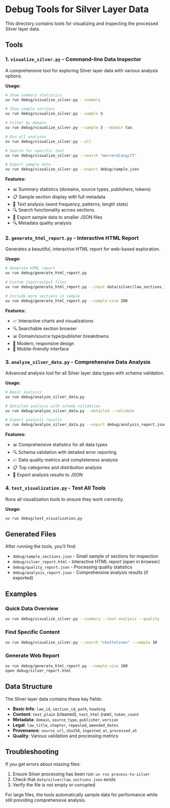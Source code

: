 # Debug Tools for Silver Layer Data

This directory contains tools for visualizing and inspecting the processed Silver layer data.

## Tools

### 1. `visualize_silver.py` - Command-line Data Inspector

A comprehensive tool for exploring Silver layer data with various analysis options.

**Usage:**
```bash
# Show summary statistics
uv run debug/visualize_silver.py --summary

# Show sample sections
uv run debug/visualize_silver.py --sample 5

# Filter by domain
uv run debug/visualize_silver.py --sample 3 --domain tax

# Run all analyses
uv run debug/visualize_silver.py --all

# Search for specific text
uv run debug/visualize_silver.py --search "merverdiavgift"

# Export sample data
uv run debug/visualize_silver.py --export debug/sample.json
```

**Features:**
- 📊 Summary statistics (domains, source types, publishers, tokens)
- 📋 Sample section display with full metadata
- 📝 Text analysis (word frequency, patterns, length stats)
- 🔍 Search functionality across sections
- 📁 Export sample data to smaller JSON files
- 🔍 Metadata quality analysis

### 2. `generate_html_report.py` - Interactive HTML Report

Generates a beautiful, interactive HTML report for web-based exploration.

**Usage:**
```bash
# Generate HTML report
uv run debug/generate_html_report.py

# Custom input/output files
uv run debug/generate_html_report.py --input data/silver/law_sections.json --output debug/report.html

# Include more sections in sample
uv run debug/generate_html_report.py --sample-size 200
```

**Features:**
- 📈 Interactive charts and visualizations
- 🔍 Searchable section browser
- 📊 Domain/source type/publisher breakdowns
- 🎨 Modern, responsive design
- 📱 Mobile-friendly interface

### 3. `analyze_silver_data.py` - Comprehensive Data Analysis

Advanced analysis tool for all Silver layer data types with schema validation.

**Usage:**
```bash
# Basic analysis
uv run debug/analyze_silver_data.py

# Detailed analysis with schema validation
uv run debug/analyze_silver_data.py --detailed --validate

# Export analysis results
uv run debug/analyze_silver_data.py --export debug/analysis_report.json
```

**Features:**
- 📊 Comprehensive statistics for all data types
- 🔍 Schema validation with detailed error reporting
- 📈 Data quality metrics and completeness analysis
- 📋 Top categories and distribution analysis
- 💾 Export analysis results to JSON

### 4. `test_visualization.py` - Test All Tools

Runs all visualization tools to ensure they work correctly.

**Usage:**
```bash
uv run debug/test_visualization.py
```

## Generated Files

After running the tools, you'll find:

- `debug/sample_sections.json` - Small sample of sections for inspection
- `debug/silver_report.html` - Interactive HTML report (open in browser)
- `debug/quality_report.json` - Processing quality statistics
- `debug/analysis_report.json` - Comprehensive analysis results (if exported)

## Examples

### Quick Data Overview
```bash
uv run debug/visualize_silver.py --summary --text-analysis --quality
```

### Find Specific Content
```bash
uv run debug/visualize_silver.py --search "skatteloven" --sample 10
```

### Generate Web Report
```bash
uv run debug/generate_html_report.py --sample-size 100
open debug/silver_report.html
```

## Data Structure

The Silver layer data contains these key fields:

- **Basic Info**: `law_id`, `section_id`, `path`, `heading`
- **Content**: `text_plain` (cleaned), `text_html` (raw), `token_count`
- **Metadata**: `domain`, `source_type`, `publisher`, `version`
- **Legal**: `law_title`, `chapter`, `repealed`, `amended_dates`
- **Provenance**: `source_url`, `sha256`, `ingested_at`, `processed_at`
- **Quality**: Various validation and processing metrics

## Troubleshooting

If you get errors about missing files:
1. Ensure Silver processing has been run: `uv run process-to-silver`
2. Check that `data/silver/law_sections.json` exists
3. Verify the file is not empty or corrupted

For large files, the tools automatically sample data for performance while still providing comprehensive analysis.
